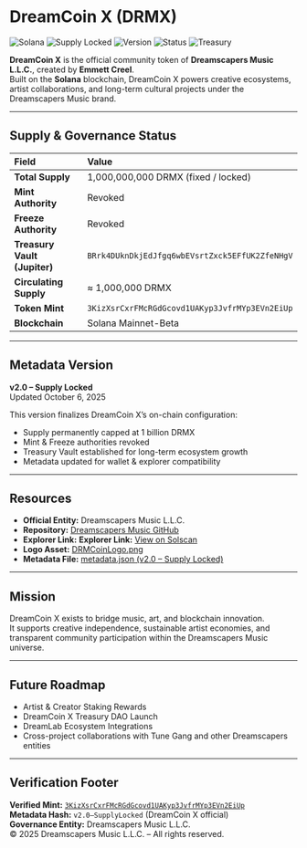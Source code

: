 # DreamCoin X (DRMX)

![Solana](https://img.shields.io/badge/Blockchain-Solana-blue?logo=solana&logoColor=white)
![Supply Locked](https://img.shields.io/badge/Supply-Locked-green)
![Version](https://img.shields.io/badge/Version-2.0%20–%20Supply%20Locked-orange)
![Status](https://img.shields.io/badge/Mint%20Authority-Revoked-red)
![Treasury](https://img.shields.io/badge/Treasury%20Vault-Jupiter%20Vault-purple)

**DreamCoin X** is the official community token of **Dreamscapers Music L.L.C.**, created by **Emmett Creel**.  
Built on the **Solana** blockchain, DreamCoin X powers creative ecosystems, artist collaborations, and long-term cultural projects under the Dreamscapers Music brand.

---

## Supply & Governance Status
| Field | Value |
|:------|:------|
| **Total Supply** | 1,000,000,000 DRMX (fixed / locked) |
| **Mint Authority** | Revoked |
| **Freeze Authority** | Revoked |
| **Treasury Vault (Jupiter)** | `BRrk4DUknDkjEdJfgq6wbEVsrtZxck5EFfUK2ZfeNHgV` |
| **Circulating Supply** | ≈ 1,000,000 DRMX |
| **Token Mint** | `3KizXsrCxrFMcRGdGcovd1UAKyp3JvfrMYp3EVn2EiUp` |
| **Blockchain** | Solana Mainnet-Beta |

---

## Metadata Version
**v2.0 – Supply Locked**  
Updated October 6, 2025

This version finalizes DreamCoin X’s on-chain configuration:
- Supply permanently capped at 1 billion DRMX
- Mint & Freeze authorities revoked  
- Treasury Vault established for long-term ecosystem growth  
- Metadata updated for wallet & explorer compatibility  

---

## Resources
- **Official Entity:** Dreamscapers Music L.L.C.  
- **Repository:** [Dreamscapers Music GitHub](https://github.com/ssolasterae)  
- **Explorer Link:** **Explorer Link:** [View on Solscan](https://solscan.io/token/3KizXsrCxrFMcRGdGcovd1UAKyp3JvfrMYp3EVn2EiUp)  
- **Logo Asset:** [DRMCoinLogo.png](https://ssolasterae.github.io/dreamcoin-assets/DRMCoinLogo.png)  
- **Metadata File:** [metadata.json (v2.0 – Supply Locked)](https://ssolasterae.github.io/dreamcoin-assets/metadata.json)

---

## Mission
DreamCoin X exists to bridge music, art, and blockchain innovation.  
It supports creative independence, sustainable artist economies, and transparent community participation within the Dreamscapers Music universe.

---

## Future Roadmap
- Artist & Creator Staking Rewards  
- DreamCoin X Treasury DAO Launch  
- DreamLab Ecosystem Integrations  
- Cross-project collaborations with Tune Gang and other Dreamscapers entities  

---

## Verification Footer
**Verified Mint:** [`3KizXsrCxrFMcRGdGcovd1UAKyp3JvfrMYp3EVn2EiUp`](https://solscan.io/token/3KizXsrCxrFMcRGdGcovd1UAKyp3JvfrMYp3EVn2EiUp)  
**Metadata Hash:** `v2.0–SupplyLocked` (DreamCoin X official)  
**Governance Entity:** Dreamscapers Music L.L.C.  
© 2025 Dreamscapers Music L.L.C. – All rights reserved.
